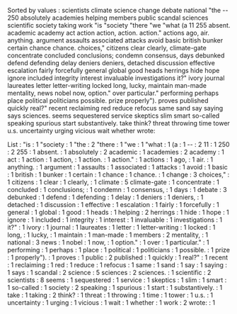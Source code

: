 Sorted by values :
scientists climate science change debate national "the -- 250 absolutely academies helping members public scandal sciences scientific society taking work "is "society "there "we "what (a 11 255 absent. academic academy act action action, action. action." actions ago, air. anything. argument assaults associated attacks avoid basic british bunker certain chance chance. choices," citizens clear clearly, climate-gate concentrate concluded conclusions; condemn consensus, days debunked defend defending delay deniers deniers, detached discussion effective escalation fairly forcefully general global good heads herrings hide hope ignore included integrity interest invaluable investigations it?" ivory journal laureates letter letter-writing locked long, lucky, maintain man-made mentality, news nobel now, option." over particular." performing perhaps place political politicians possible. prize properly"). proves published quickly real?" recent reclaiming red reduce refocus same sand say saying says sciences. seems sequestered service skeptics slim smart so-called speaking spurious start substantively. take think? threat throwing time tower u.s. uncertainty urging vicious wait whether wrote: 

List :
"is : 1
"society : 1
"the : 2
"there : 1
"we : 1
"what : 1
(a : 1
-- : 2
11 : 1
250 : 2
255 : 1
absent. : 1
absolutely : 2
academic : 1
academies : 2
academy : 1
act : 1
action : 1
action, : 1
action. : 1
action." : 1
actions : 1
ago, : 1
air. : 1
anything. : 1
argument : 1
assaults : 1
associated : 1
attacks : 1
avoid : 1
basic : 1
british : 1
bunker : 1
certain : 1
chance : 1
chance. : 1
change : 3
choices," : 1
citizens : 1
clear : 1
clearly, : 1
climate : 5
climate-gate : 1
concentrate : 1
concluded : 1
conclusions; : 1
condemn : 1
consensus, : 1
days : 1
debate : 3
debunked : 1
defend : 1
defending : 1
delay : 1
deniers : 1
deniers, : 1
detached : 1
discussion : 1
effective : 1
escalation : 1
fairly : 1
forcefully : 1
general : 1
global : 1
good : 1
heads : 1
helping : 2
herrings : 1
hide : 1
hope : 1
ignore : 1
included : 1
integrity : 1
interest : 1
invaluable : 1
investigations : 1
it?" : 1
ivory : 1
journal : 1
laureates : 1
letter : 1
letter-writing : 1
locked : 1
long, : 1
lucky, : 1
maintain : 1
man-made : 1
members : 2
mentality, : 1
national : 3
news : 1
nobel : 1
now, : 1
option." : 1
over : 1
particular." : 1
performing : 1
perhaps : 1
place : 1
political : 1
politicians : 1
possible. : 1
prize : 1
properly"). : 1
proves : 1
public : 2
published : 1
quickly : 1
real?" : 1
recent : 1
reclaiming : 1
red : 1
reduce : 1
refocus : 1
same : 1
sand : 1
say : 1
saying : 1
says : 1
scandal : 2
science : 5
sciences : 2
sciences. : 1
scientific : 2
scientists : 8
seems : 1
sequestered : 1
service : 1
skeptics : 1
slim : 1
smart : 1
so-called : 1
society : 2
speaking : 1
spurious : 1
start : 1
substantively. : 1
take : 1
taking : 2
think? : 1
threat : 1
throwing : 1
time : 1
tower : 1
u.s. : 1
uncertainty : 1
urging : 1
vicious : 1
wait : 1
whether : 1
work : 2
wrote: : 1
